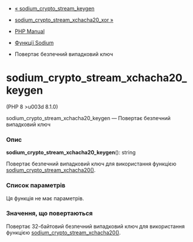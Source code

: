 - [«
sodium_crypto_stream_keygen](function.sodium-crypto-stream-keygen.md)
- [sodium_crypto_stream_xchacha20_xor
»](function.sodium-crypto-stream-xchacha20-xor.md)

- [PHP Manual](index.md)
- [Функції Sodium](ref.sodium.md)
- Повертає безпечний випадковий ключ

# sodium_crypto_stream_xchacha20_keygen

(PHP 8 \>u003d 8.1.0)

sodium_crypto_stream_xchacha20_keygen — Повертає безпечний випадковий
ключ

### Опис

**sodium_crypto_stream_xchacha20_keygen**(): string

Повертає безпечний випадковий ключ для використання функцією
[sodium_crypto_stream_xchacha20()](function.sodium-crypto-stream-xchacha20.md).

### Список параметрів

Ця функція не має параметрів.

### Значення, що повертаються

Повертає 32-байтовий безпечний випадковий ключ для використання
функцією
[sodium_crypto_stream_xchacha20()](function.sodium-crypto-stream-xchacha20.md).
